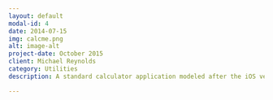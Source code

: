 ```yaml
---
layout: default
modal-id: 4
date: 2014-07-15
img: calcme.png
alt: image-alt
project-date: October 2015
client: Michael Reynolds
category: Utilities
description: A standard calculator application modeled after the iOS version with slight customizations.

---
```

